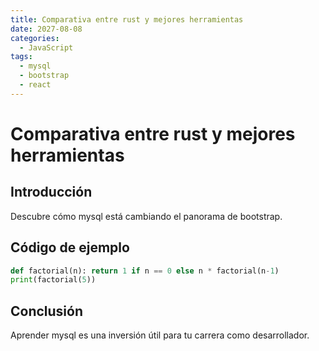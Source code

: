 ```yaml
---
title: Comparativa entre rust y mejores herramientas
date: 2027-08-08
categories:
  - JavaScript
tags:
  - mysql
  - bootstrap
  - react
---
```


# Comparativa entre rust y mejores herramientas

## Introducción

Descubre cómo mysql está cambiando el panorama de bootstrap.

## Código de ejemplo

```python
def factorial(n): return 1 if n == 0 else n * factorial(n-1)
print(factorial(5))
```

## Conclusión

Aprender mysql es una inversión útil para tu carrera como desarrollador.